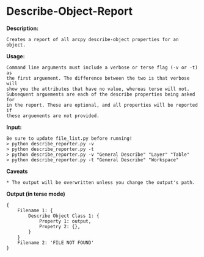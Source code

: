 # Describe-Object-Report

**Description:**

    Creates a report of all arcpy describe-object properties for an object.

**Usage:**

    Command line arguments must include a verbose or terse flag (-v or -t) as
    the first arguement. The difference between the two is that verbose will
    show you the attributes that have no value, whereas terse will not.
    Subsequent arguements are each of the describe properties being asked for 
    in the report. These are optional, and all properties will be reported if 
    these arguements are not provided.

**Input:**

    Be sure to update file_list.py before running!
    > python describe_reporter.py -v
    > python describe_reporter.py -t
    > python describe_reporter.py -v "General Describe" "Layer" "Table"
    > python describe_reporter.py -t "General Describe" "Workspace"

**Caveats**

    * The output will be overwritten unless you change the output's path.

**Output (in terse mode)**

    {
        Filename 1: {
            Describe Object Class 1: {
                Property 1: output,
                Propetry 2: {},
            }
        }
        Filename 2: 'FILE NOT FOUND'
    }
